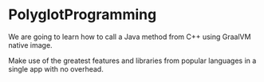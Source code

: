 # PolyglotProgramming

We are going to learn how to call a Java method from C++ using GraalVM native image. 

Make use of the greatest features and libraries from popular languages in a single app with no overhead.
